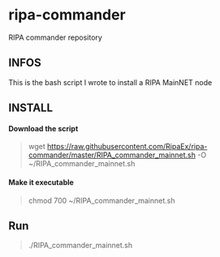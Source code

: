 # ripa-commander
RIPA commander repository


## **INFOS**
This is the bash script I wrote to install a RIPA MainNET node


## **INSTALL**

#### **Download the script**

> wget https://raw.githubusercontent.com/RipaEx/ripa-commander/master/RIPA_commander_mainnet.sh -O ~/RIPA_commander_mainnet.sh

#### **Make it executable**

> chmod 700 ~/RIPA_commander_mainnet.sh

## **Run**

> ./RIPA_commander_mainnet.sh

